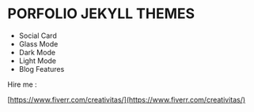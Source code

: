 # PORFOLIO JEKYLL THEMES

+ Social Card
+ Glass Mode
+ Dark Mode
+ Light Mode
+ Blog Features

Hire me :

[https://www.fiverr.com/creativitas/](https://www.fiverr.com/creativitas/)
